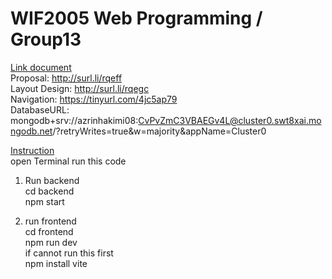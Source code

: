 # WIF2005 Web Programming / Group13

<ins>Link document</ins><br>
Proposal: http://surl.li/rqeff <br>
Layout Design: http://surl.li/rqegc <br>
Navigation: https://tinyurl.com/4jc5ap79 <br>
DatabaseURL: mongodb+srv://azrinhakimi08:CvPvZmC3VBAEGv4L@cluster0.swt8xai.mongodb.net/?retryWrites=true&w=majority&appName=Cluster0 <br>


<ins>Instruction</ins><br>
open Terminal run this code<br>

1. Run backend<br>
cd backend <br>
npm start <br>

2. run frontend <br>
cd frontend <br>
npm run dev <br>
if cannot run this first <br>
npm install vite 

